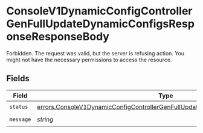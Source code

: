 # ConsoleV1DynamicConfigControllerGenFullUpdateDynamicConfigsResponseResponseBody

Forbidden. The request was valid, but the server is refusing action. You might not have the necessary permissions to access the resource.


## Fields

| Field                                                                                                                                                                                | Type                                                                                                                                                                                 | Required                                                                                                                                                                             | Description                                                                                                                                                                          |
| ------------------------------------------------------------------------------------------------------------------------------------------------------------------------------------ | ------------------------------------------------------------------------------------------------------------------------------------------------------------------------------------ | ------------------------------------------------------------------------------------------------------------------------------------------------------------------------------------ | ------------------------------------------------------------------------------------------------------------------------------------------------------------------------------------ |
| `status`                                                                                                                                                                             | [errors.ConsoleV1DynamicConfigControllerGenFullUpdateDynamicConfigsResponseStatus](../../models/errors/consolev1dynamicconfigcontrollergenfullupdatedynamicconfigsresponsestatus.md) | :heavy_check_mark:                                                                                                                                                                   | N/A                                                                                                                                                                                  |
| `message`                                                                                                                                                                            | *string*                                                                                                                                                                             | :heavy_check_mark:                                                                                                                                                                   | N/A                                                                                                                                                                                  |
